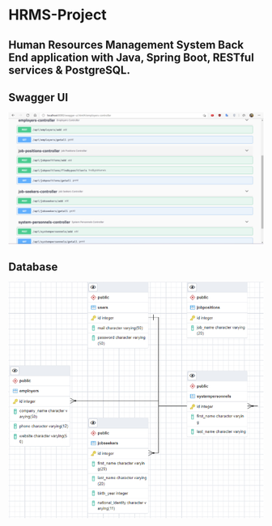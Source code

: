 # HRMS-Project
## Human Resources Management System Back End application with Java, Spring Boot, RESTful services & PostgreSQL.


## Swagger UI 
![alt text](https://github.com/htutuncu/HRMS-Project/blob/main/swagger.PNG "Swagger")

## Database
![alt text](https://github.com/htutuncu/HRMS-Project/blob/main/database.PNG "Database")

